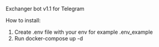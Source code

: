 Exchanger bot v1.1 for Telegram

How to install:

1) Create .env file with your env for example .env_example
2) Run docker-compose up -d